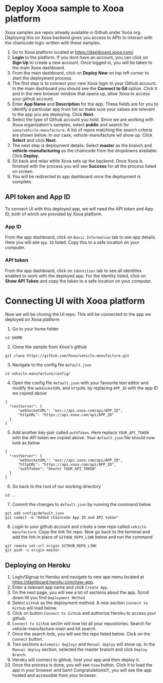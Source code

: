 # Deploy Xooa sample to Xooa platform
Xooa samples are repos already available in Github under Xooa org. Deploying this on Xooa backend gives you access to APIs to interact with the chanicode logic written with these samples. 

1. Go to Xooa platform located at <https://dashboard.xooa.com/>
2. **Login** to the platform. If you dont have an account, you can click on **Sign Up** to create a new account. Once logged in, you will be taken to the main Xooa dashboard. 
3. From the main dashboard, click on **Deploy New** on top left corner to start the deployment process.
3. The first step is to connect your new Xooa login to your Github account. In the main dashboard you should see the **Connect to Git** option. Click it and in the new browser window that opens up, allow Xooa to access your github account.
4. Enter **App Name** and **Description** for the app. These fields are for you to identify a particular app from list so make sure your values are relevant to the app you are deploying. Click **Next**.
5. Select the type of Github account you hold. Since we are working with Xooa organization's samples, select **public** and search for `xooa/vehicle-manufacture`. A list of repos matching the search criteria are shown below. In our case, vehicle-manufacture wil show up. Click **Select** and click **Next**.
6. The next step is deployment details. Select **master** as the branch and **vehicle-manufacturing** as the chaincode from the dropdowns available. Click **Deploy**.
7. Sit back and relax while Xooa sets up the backend. Once Xooa is finished with the process you will see **Success** for all the process listed on screen.
8. You will be redirected to app dashboard once the deployment is complete.

## API token and App ID
To connect UI with this deployed app, we will need the API token and App ID, both of which are provided by Xooa platform.

### App ID
From the app dashboard, click on `Basic Information` tab to see app details. Here you will see `App ID` listed. Copy this to a safe location on your computer.

### API token
From the app dashboard, click on `Identities` tab to see all identities enabled to work with the deployed app. For the identity listed, click on **Show API Token** and copy the token to a safe location on your computer.

# Connecting UI with Xooa platform
Now we will be cloning the UI repo. This will be connected to the app we deployed on Xooa platform


1. Go to your home folder
```
cd $HOME
```
2. Clone the sample from Xooa's github
```
git clone https://github.com/Xooa/vehicle-manufacture.git
```
3. Navigate to the config file `default.json`
```
cd vehicle-manufacture/config/
```
4. Open the config file `default.json` with your favourite text editor and modify the `webSocketURL` and `httpURL` by replacing `APP_ID` with the app ID we copied above
```
{
  "restServer": {
      "webSocketURL": "wss://api.xooa.com/api/APP_ID",
      "httpURL": "https://api.xooa.com/api/APP_ID"
  }
}
```
5. Add another key-pair called `authToken`. Here replace `YOUR_API_TOKEN` with the API token we copied above. Your `default.json` file should now look as below
```
{
  "restServer": {
      "webSocketURL": "wss://api.xooa.com/api/APP_ID",
      "httpURL": "https://api.xooa.com/api/APP_ID",
      "authToken": "bearer YOUR_API_TOKEN"  
  }
}
```
6. Go back to the root of our working directory
```
cd ..
```
7. Commit the changes to `default.json` by running the command below
```
git add config/default.json
git commit -m "Added chaincode App ID and API token"
```
8. Login to your github account and create a new repo called `vehicle-manufacture`. Copy the link for repo. Now go back to the terminal and add the link in place of `GITHUB_REPO_LINK` below and run the command
```
git remote set-url origin GITHUB_REPO_LINK
git push -u origin master
```

## Deploying on Heroku

1. Login/Signup to Heroku and navigate to new app menu located at <https://dashboard.heroku.com/new-app>.
2. Enter a relevant app name and click `Create App`.
3. On the next page, you will see a lot of sections about the app. Scroll down till you find `Deployment Method`
4. Select `Github` as the deployment method. A new section `Connect to Github` will load below.
5. Click on button `Connect to Github` and authorize Heroku to access your github.
6. `Connect to Github` sectin will now list all your repositories. Search for vehicle-manufacture-main and hit search.
7. Once the search lods, you will see the repo listed below. Click on the `Connect` button.
8. Two sections `Automatic deploys` and `Manual deploy` will show up. In the `Manual deploy` section, selected the master branch and click `Deploy Branch`.
9. Heroku will connect to github, host your app and then deploy it.
10. Once the process is done, you will see `View` button. Click it to load the app in your browser and bam! Congratulations!!!, you will see the app hosted and accessible from your browser.
